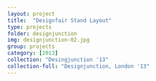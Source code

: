 ```yaml
---
layout: project
title:  "Designfair Stand Layout"
type: projects
folder: designjunction
img: designjunction-02.jpg
group: projects
category: [2013]
collection: "Desingjunction '13"
collection-full: "Designjunction, London '13" 
---
```



